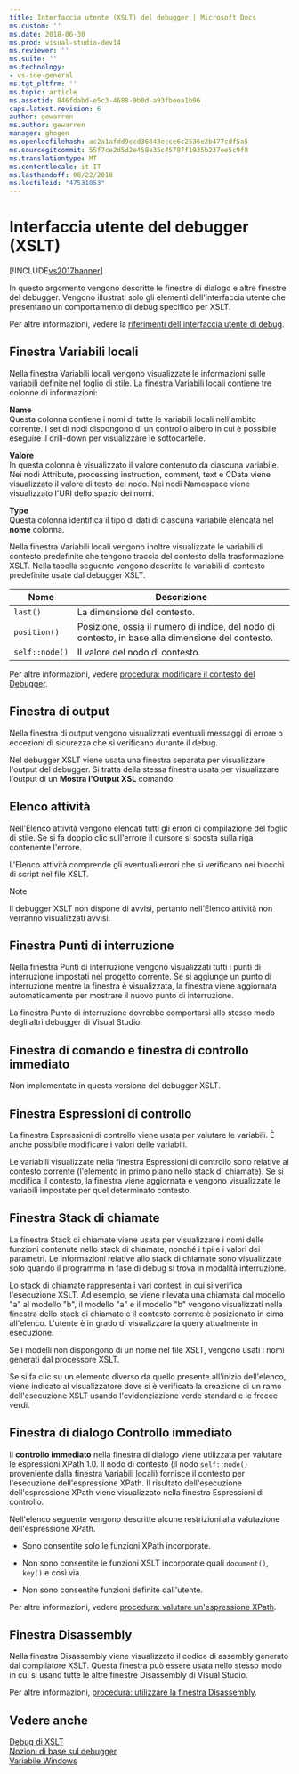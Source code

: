 ```yaml
---
title: Interfaccia utente (XSLT) del debugger | Microsoft Docs
ms.custom: ''
ms.date: 2018-06-30
ms.prod: visual-studio-dev14
ms.reviewer: ''
ms.suite: ''
ms.technology:
- vs-ide-general
ms.tgt_pltfrm: ''
ms.topic: article
ms.assetid: 846fdabd-e5c3-4688-9b0d-a93fbeea1b96
caps.latest.revision: 6
author: gewarren
ms.author: gewarren
manager: ghogen
ms.openlocfilehash: ac2a1afdd9ccd36843ecce6c2536e2b477cdf5a5
ms.sourcegitcommit: 55f7ce2d5d2e458e35c45787f1935b237ee5c9f8
ms.translationtype: MT
ms.contentlocale: it-IT
ms.lasthandoff: 08/22/2018
ms.locfileid: "47531853"
---
```

# <a name="debugger-user-interface-xslt"></a>Interfaccia utente del debugger (XSLT)
[!INCLUDE[vs2017banner](../includes/vs2017banner.md)]

In questo argomento vengono descritte le finestre di dialogo e altre finestre del debugger. Vengono illustrati solo gli elementi dell'interfaccia utente che presentano un comportamento di debug specifico per XSLT.  
  
 Per altre informazioni, vedere la [riferimenti dell'interfaccia utente di debug](../debugger/debugging-user-interface-reference.md).  
  
## <a name="locals-window"></a>Finestra Variabili locali  
 Nella finestra Variabili locali vengono visualizzate le informazioni sulle variabili definite nel foglio di stile. La finestra Variabili locali contiene tre colonne di informazioni:  
  
 **Name**  
 Questa colonna contiene i nomi di tutte le variabili locali nell'ambito corrente. I set di nodi dispongono di un controllo albero in cui è possibile eseguire il drill-down per visualizzare le sottocartelle.  
  
 **Valore**  
 In questa colonna è visualizzato il valore contenuto da ciascuna variabile. Nei nodi Attribute, processing instruction, comment, text e CData viene visualizzato il valore di testo del nodo. Nei nodi Namespace viene visualizzato l'URI dello spazio dei nomi.  
  
 **Type**  
 Questa colonna identifica il tipo di dati di ciascuna variabile elencata nel **nome** colonna.  
  
 Nella finestra Variabili locali vengono inoltre visualizzate le variabili di contesto predefinite che tengono traccia del contesto della trasformazione XSLT. Nella tabella seguente vengono descritte le variabili di contesto predefinite usate dal debugger XSLT.  
  
|Nome|Descrizione|  
|----------|-----------------|  
|`last()`|La dimensione del contesto.|  
|`position()`|Posizione, ossia il numero di indice, del nodo di contesto, in base alla dimensione del contesto.|  
|`self::node()`|Il valore del nodo di contesto.|  
  
 Per altre informazioni, vedere [procedura: modificare il contesto del Debugger](http://msdn.microsoft.com/library/8a69ea63-2ef0-4b4f-9521-cf8ad2e3ec5e).  
  
## <a name="output-window"></a>Finestra di output  
 Nella finestra di output vengono visualizzati eventuali messaggi di errore o eccezioni di sicurezza che si verificano durante il debug.  
  
 Nel debugger XSLT viene usata una finestra separata per visualizzare l'output del debugger. Si tratta della stessa finestra usata per visualizzare l'output di un **Mostra l'Output XSL** comando.  
  
## <a name="task-list"></a>Elenco attività  
 Nell'Elenco attività vengono elencati tutti gli errori di compilazione del foglio di stile. Se si fa doppio clic sull'errore il cursore si sposta sulla riga contenente l'errore.  
  
 L'Elenco attività comprende gli eventuali errori che si verificano nei blocchi di script nel file XSLT.  
  
> [!NOTE]
>  Il debugger XSLT non dispone di avvisi, pertanto nell'Elenco attività non verranno visualizzati avvisi.  
  
## <a name="breakpoints-window"></a>Finestra Punti di interruzione  
 Nella finestra Punti di interruzione vengono visualizzati tutti i punti di interruzione impostati nel progetto corrente. Se si aggiunge un punto di interruzione mentre la finestra è visualizzata, la finestra viene aggiornata automaticamente per mostrare il nuovo punto di interruzione.  
  
 La finestra Punto di interruzione dovrebbe comportarsi allo stesso modo degli altri debugger di Visual Studio.  
  
## <a name="command-windowimmediate-window"></a>Finestra di comando e finestra di controllo immediato  
 Non implementate in questa versione del debugger XSLT.  
  
## <a name="watch-window"></a>Finestra Espressioni di controllo  
 La finestra Espressioni di controllo viene usata per valutare le variabili. È anche possibile modificare i valori delle variabili.  
  
 Le variabili visualizzate nella finestra Espressioni di controllo sono relative al contesto corrente (l'elemento in primo piano nello stack di chiamate). Se si modifica il contesto, la finestra viene aggiornata e vengono visualizzate le variabili impostate per quel determinato contesto.  
  
## <a name="call-stack-window"></a>Finestra Stack di chiamate  
 La finestra Stack di chiamate viene usata per visualizzare i nomi delle funzioni contenute nello stack di chiamate, nonché i tipi e i valori dei parametri. Le informazioni relative allo stack di chiamate sono visualizzate solo quando il programma in fase di debug si trova in modalità interruzione.  
  
 Lo stack di chiamate rappresenta i vari contesti in cui si verifica l'esecuzione XSLT. Ad esempio, se viene rilevata una chiamata dal modello "a" al modello "b", il modello "a" e il modello "b" vengono visualizzati nella finestra dello stack di chiamate e il contesto corrente è posizionato in cima all'elenco. L'utente è in grado di visualizzare la query attualmente in esecuzione.  
  
 Se i modelli non dispongono di un nome nel file XSLT, vengono usati i nomi generati dal processore XSLT.  
  
 Se si fa clic su un elemento diverso da quello presente all'inizio dell'elenco, viene indicato al visualizzatore dove si è verificata la creazione di un ramo dell'esecuzione XSLT usando l'evidenziazione verde standard e le frecce verdi.  
  
## <a name="quickwatch-dialog-box"></a>Finestra di dialogo Controllo immediato  
 Il **controllo immediato** nella finestra di dialogo viene utilizzata per valutare le espressioni XPath 1.0. Il nodo di contesto (il nodo `self::node()` proveniente dalla finestra Variabili locali) fornisce il contesto per l'esecuzione dell'espressione XPath. Il risultato dell'esecuzione dell'espressione XPath viene visualizzato nella finestra Espressioni di controllo.  
  
 Nell'elenco seguente vengono descritte alcune restrizioni alla valutazione dell'espressione XPath.  
  
-   Sono consentite solo le funzioni XPath incorporate.  
  
-   Non sono consentite le funzioni XSLT incorporate quali `document()`, `key()` e così via.  
  
-   Non sono consentite funzioni definite dall'utente.  
  
 Per altre informazioni, vedere [procedura: valutare un'espressione XPath](../xml-tools/how-to-evaluate-an-xpath-expression.md).  
  
## <a name="disassembly-window"></a>Finestra Disassembly  
 Nella finestra Disassembly viene visualizzato il codice di assembly generato dal compilatore XSLT. Questa finestra può essere usata nello stesso modo in cui si usano tutte le altre finestre Disassembly di Visual Studio.  
  
 Per altre informazioni, [procedura: utilizzare la finestra Disassembly](../debugger/how-to-use-the-disassembly-window.md).  
  
## <a name="see-also"></a>Vedere anche  
 [Debug di XSLT](../xml-tools/debugging-xslt.md)   
 [Nozioni di base sul debugger](../debugger/debugger-basics.md)   
 [Variabile Windows](http://msdn.microsoft.com/library/ce0a67f6-2502-4b7a-ba45-cc32f8aeba3e)

